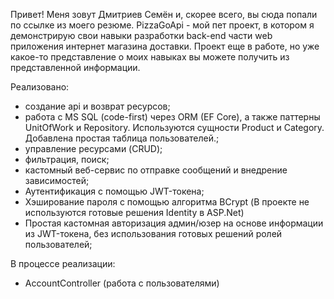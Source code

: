 Привет! Меня зовут Дмитриев Семён и, скорее всего, вы сюда попали по ссылке из моего резюме.
PizzaGoApi - мой пет проект, в котором я демонстрирую свои навыки разработки back-end части web приложения интернет магазина доставки.
Проект еще в работе, но уже какое-то представление о моих навыках вы можете получить из представленной информации.

Реализовано:
- создание api и возврат ресурсов;
- работа с MS SQL (code-first) через ORM (EF Core), а также паттерны UnitOfWork и Repository. Используются сущности Product и Category. Добавлена простая таблица пользователей.;
- управление ресурсами (CRUD);
- фильтрация, поиск;
- кастомный веб-сервис по отправке сообщений и внедрение зависимостей;
- Аутентификация с помощью JWT-токена;
- Хэширование пароля с помощью алгоритма BCrypt (В проекте не используются готовые решения Identity в ASP.Net)
- Простая кастомная авторизация админ/юзер на основе информации из JWT-токена, без использования готовых решений ролей пользователей;

В процессе реализации:
- AccountController (работа с пользователями)
